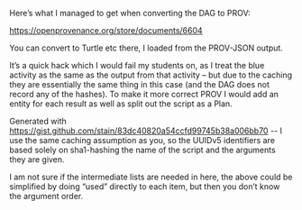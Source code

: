 Here’s what I managed to get when converting the DAG to PROV:

https://openprovenance.org/store/documents/6604

 

 

You can convert to Turtle etc there, I loaded from the PROV-JSON output.

 

 

It’s a quick hack which I would fail my students on, as I treat the blue activity as the same as the output from that activity – but due to the caching they are essentially the same thing in this case (and the DAG does not record any of the hashes).  To make it more correct PROV I would add an entity for each result as well as split out the script as a Plan.

 

Generated with https://gist.github.com/stain/83dc40820a54ccfd99745b38a006bb70 -- I use the same caching assumption as you, so the UUIDv5 identifiers are based solely on sha1-hashing the name of the script and the arguments they are given.

 

I am not sure if the intermediate lists are needed in here, the above could be simplified by doing “used” directly to each item, but then you don’t know the argument order.

 